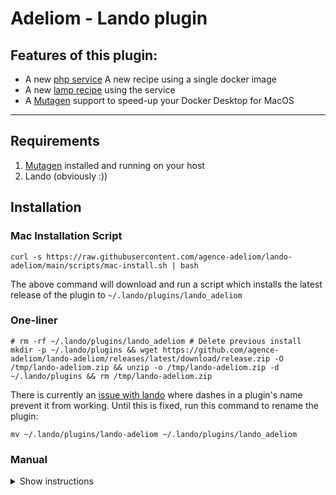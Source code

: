 # Adeliom - Lando plugin

## Features of this plugin:
 * A new [php service](./docs/php.md) A new recipe using a single docker image
 * A new [lamp recipe](./docs/recipes.md) using the service
 * A [Mutagen](./docs/mutagen.md) support to speed-up your Docker Desktop for MacOS

---
## Requirements
1. [Mutagen](https://mutagen.io/documentation/introduction/installation) installed and running on your host
2. Lando (obviously :))

## Installation

### Mac Installation Script
```
curl -s https://raw.githubusercontent.com/agence-adeliom/lando-adeliom/main/scripts/mac-install.sh | bash
```
The above command will download and run a script which installs the latest release of the plugin to `~/.lando/plugins/lando_adeliom`

### One-liner
```
# rm -rf ~/.lando/plugins/lando_adeliom # Delete previous install
mkdir -p ~/.lando/plugins && wget https://github.com/agence-adeliom/lando-adeliom/releases/latest/download/release.zip -O /tmp/lando-adeliom.zip && unzip -o /tmp/lando-adeliom.zip -d ~/.lando/plugins && rm /tmp/lando-adeliom.zip
```

There is currently an [issue with lando](https://github.com/lando/lando/issues/3394) where dashes in a plugin's name prevent it from working. Until this is fixed, run this command to rename the plugin:
```
mv ~/.lando/plugins/lando-adeliom ~/.lando/plugins/lando_adeliom
```

### Manual
<details>
  <summary>Show instructions</summary>

Add the plugin in `~/.lando/plugins`. Your directory will look like this:

```shell
~/.lando/plugins/lando_adeliom:
-rw-r--r--@ 1 user  group    193 Feb 21 17:07 BaseError.js
-rw-r--r--@ 1 user  group    455 Feb 21 17:07 Logger.js
-rw-r--r--@ 1 user  group   2338 Feb 21 17:07 Mutagen.js
-rw-r--r--@ 1 user  group   3766 Feb 21 17:07 MutagenConfigManipulator.js
-rw-r--r--@ 1 user  group   2465 Feb 21 17:07 app.js
-rw-r--r--@ 1 user  group    193 Feb 21 17:07 index.js
drwxr-xr-x@ 6 user  group    192 Feb 21 17:07 node_modules
-rw-r--r--@ 1 user  group   1277 Feb 21 17:07 package.json
-rw-r--r--@ 1 user  group  96577 Feb 21 17:07 package-lock.json
```

Lando will now load the plugin automatically on any `lando` CLI command. You can verify this by running `lando info -v` and searching for the line
`DEBUG ==> plugin lando_adeliom loaded from /Users/user/.lando/plugins/lando_adeliom/index.js`

</details>
